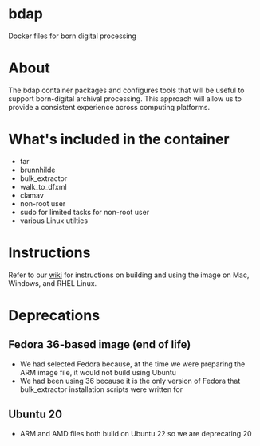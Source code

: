 # bdap
Docker files for born digital processing

# About
The bdap container packages and configures tools that will be useful to support born-digital archival processing. This approach will allow us to provide a consistent experience across computing platforms.

# What's included in the container
- tar
- brunnhilde
- bulk_extractor
- walk_to_dfxml
- clamav
- non-root user
- sudo for limited tasks for non-root user
- various Linux utilties

# Instructions
Refer to our [wiki](../../wiki) for instructions on building and using the image on Mac, Windows, and RHEL Linux.

# Deprecations
## Fedora 36-based image (end of life)
- We had selected Fedora because, at the time we were preparing the ARM image file, it would not build using Ubuntu
- We had been using 36 because it is the only version of Fedora that bulk_extractor installation scripts were written for
## Ubuntu 20 
- ARM and AMD files both build on Ubuntu 22 so we are deprecating 20
